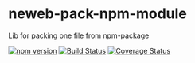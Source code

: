# neweb-pack-npm-module
Lib for packing one file from npm-package

[![npm version](https://badge.fury.io/js/pack-npm-module.svg)](https://badge.fury.io/js/pack-npm-module)
[![Build Status](https://travis-ci.org/arvitaly/pack-npm-module.svg?branch=master)](https://travis-ci.org/arvitaly/pack-npm-module)
[![Coverage Status](https://coveralls.io/repos/github/arvitaly/pack-npm-module/badge.svg?branch=master)](https://coveralls.io/github/arvitaly/pack-npm-module?branch=master)